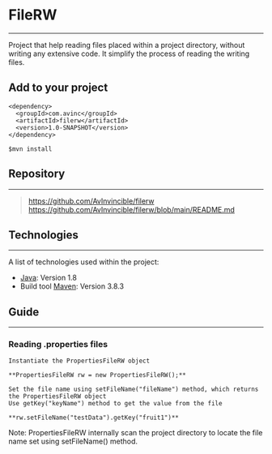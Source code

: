 # FileRW
***
Project that help reading files placed within a project directory, without writing any extensive code. 
It simplify the process of reading the writing files.

## Add to your project 
```
<dependency>
  <groupId>com.avinc</groupId>
  <artifactId>filerw</artifactId>
  <version>1.0-SNAPSHOT</version>
</dependency>

$mvn install
```

## Repository 
***
> https://github.com/AvInvincible/filerw <br>
> https://github.com/AvInvincible/filerw/blob/main/README.md

## Technologies
***
A list of technologies used within the project:
* [Java](https://www.java.com/en/): Version 1.8
* Build tool [Maven](http://maven.apache.org/): Version 3.8.3

## Guide
***
### Reading .properties files
```
Instantiate the PropertiesFileRW object 

**PropertiesFileRW rw = new PropertiesFileRW();**

Set the file name using setFileName("fileName") method, which returns the PropertiesFileRW object
Use getKey("keyName") method to get the value from the file

**rw.setFileName("testData").getKey("fruit1")**
```
Note: PropertiesFileRW internally scan the project directory to locate the file name set using setFileName() method.